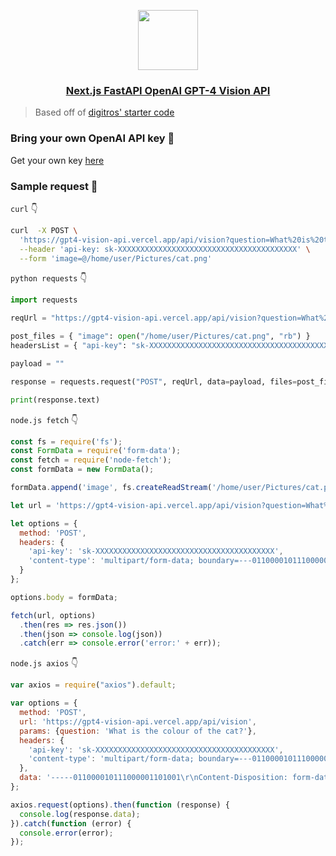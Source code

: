 <p align="center">
  <a href="https://gpt4-vision-api.vercel.app">
    <img src="https://assets.vercel.com/image/upload/v1588805858/repositories/vercel/logo.png" height="96">
    <h3 align="center">Next.js FastAPI OpenAI GPT-4 Vision API</h3>
  </a>
</p>

> Based off of [digitros' starter code](https://github.com/digitros/nextjs-fastapi)

### **Bring your own OpenAI API key** 🔐
Get your own key [here](https://platform.openai.com)

### **Sample request** 📨
`curl` 👇️
```sh
curl  -X POST \
  'https://gpt4-vision-api.vercel.app/api/vision?question=What%20is%20the%20colour%20of%20the%20cat' \
  --header 'api-key: sk-XXXXXXXXXXXXXXXXXXXXXXXXXXXXXXXXXXXXXXXX' \
  --form 'image=@/home/user/Pictures/cat.png'
```
`python requests` 👇️
```py
import requests

reqUrl = "https://gpt4-vision-api.vercel.app/api/vision?question=What%20is%20the%20colour%20of%20the%20cat"

post_files = { "image": open("/home/user/Pictures/cat.png", "rb") }
headersList = { "api-key": "sk-XXXXXXXXXXXXXXXXXXXXXXXXXXXXXXXXXXXXXXXX" }

payload = ""

response = requests.request("POST", reqUrl, data=payload, files=post_files, headers=headersList)

print(response.text)
```
`node.js fetch` 👇️
```js
const fs = require('fs');
const FormData = require('form-data');
const fetch = require('node-fetch');
const formData = new FormData();

formData.append('image', fs.createReadStream('/home/user/Pictures/cat.png'));

let url = 'https://gpt4-vision-api.vercel.app/api/vision?question=What%20is%20the%20colour%20of%20the%20cat%3F';

let options = {
  method: 'POST',
  headers: {
    'api-key': 'sk-XXXXXXXXXXXXXXXXXXXXXXXXXXXXXXXXXXXXXXXX',
    'content-type': 'multipart/form-data; boundary=---011000010111000001101001'
  }
};

options.body = formData;

fetch(url, options)
  .then(res => res.json())
  .then(json => console.log(json))
  .catch(err => console.error('error:' + err));
```
`node.js axios` 👇️
```js
var axios = require("axios").default;

var options = {
  method: 'POST',
  url: 'https://gpt4-vision-api.vercel.app/api/vision',
  params: {question: 'What is the colour of the cat?'},
  headers: {
    'api-key': 'sk-XXXXXXXXXXXXXXXXXXXXXXXXXXXXXXXXXXXXXXXX',
    'content-type': 'multipart/form-data; boundary=---011000010111000001101001'
  },
  data: '-----011000010111000001101001\r\nContent-Disposition: form-data; name="image"; filename="cat.png"\r\nContent-Type: image/png\r\n\r\n\r\n-----011000010111000001101001--\r\n'
};

axios.request(options).then(function (response) {
  console.log(response.data);
}).catch(function (error) {
  console.error(error);
});
```
